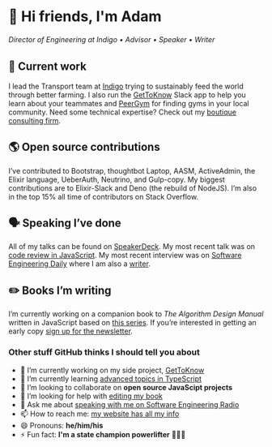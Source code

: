 # 👋 Hi friends, I'm Adam
      
###### Director of Engineering at Indigo • Advisor • Speaker • Writer
      
## 🚜 Current work 
      
I lead the Transport team at [Indigo](https://indigoag.com/) trying to sustainably feed the world through better farming. I also run the [GetToKnow](https://gettoknowapp.com/) Slack app to help you learn about your teammates and [PeerGym](https://peergym.herokuapp.com/) for finding gyms in your local community. Need some technical expertise? Check out my [boutique consulting firm](https://anonconsulting.com/).
      
## 🌎 Open source contributions
      
I’ve contributed to Bootstrap, thoughtbot Laptop, AASM, ActiveAdmin, the Elixir language, UeberAuth, Neutrino, and Gulp-copy. My biggest contributions are to Elixir-Slack and Deno (the rebuild of NodeJS). I’m also in the top 15% all time of contributors on Stack Overflow.
      
## 🗣️ Speaking I’ve done
      
All of my talks can be found on [SpeakerDeck](https://speakerdeck.com/acconrad). My most recent talk was on [code review in JavaScript](https://speakerdeck.com/acconrad/code-review-in-javascript). My most recent interview was on [Software Engineering Daily](https://softwareengineeringdaily.com/2018/12/20/modern-front-end-react-graphql-vr-webassembly-with-adam-conrad/) where I am also a [writer](https://softwareengineeringdaily.com/author/adamc/).
      
## ✏️ Books I’m writing 
      
I’m currently working on a companion book to _The Algorithm Design Manual_ written in JavaScript based on [this series](https://www.adamconrad.dev/tag/algorithms/). If you’re interested in getting an early copy [sign up for the newsletter](https://userinterfacing.substack.com/).
      
### Other stuff GitHub thinks I should tell you about

- 🔭 I’m currently working on my side project, [GetToKnow](https://gettoknowapp.com)
- 🌱 I’m currently learning [advanced topics in TypeScript](https://www.amazon.com/Advanced-TypeScript-Programming-Projects-JavaScript/dp/1789133041)
- 👯 I’m looking to collaborate on **open source JavaScipt projects**
- 🤔 I’m looking for help with [editing my book](https://www.adamconrad.dev/tag/algorithms/)
- 💬 Ask me about [speaking with me on Software Engineering Radio](https://www.se-radio.net/team/adam-c-conrad/)
- 📫 How to reach me: [my website has all my info](https://www.adamconrad.dev)
- 😄 Pronouns: **he/him/his**
- ⚡ Fun fact: **I'm a state champion powerlifter** 💪💪💪
